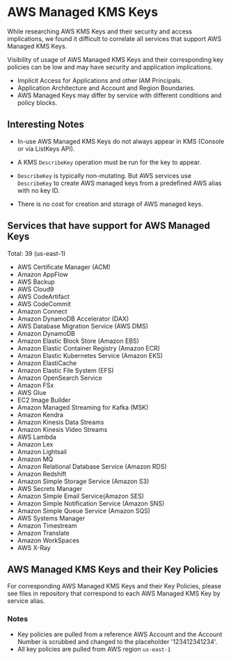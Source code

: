 # AWS Managed KMS Keys

While researching AWS KMS Keys and their security and access implications, we found it difficult to correlate all services that support AWS Managed KMS Keys.

Visibility of usage of AWS Managed KMS Keys and their corresponding key policies can be low and may have security and application implications.  

- Implicit Access for Applications and other IAM Principals.
- Application Architecture and Account and Region Boundaries.
- AWS Managed Keys may differ by service with different conditions and policy blocks.


## Interesting Notes

* In-use AWS Managed KMS Keys do not always appear in KMS (Console or via ListKeys API).
  
* A KMS `DescribeKey` operation must be run for the key to appear.

* `DescribeKey` is typically non-mutating.  But AWS services use `DescribeKey` to create AWS managed keys from a predefined AWS alias with no key ID.

* There is no cost for creation and storage of AWS managed keys.

## Services that have support for AWS Managed Keys

Total: 39 (us-east-1)
- AWS Certificate Manager (ACM)
- Amazon AppFlow
- AWS Backup
- AWS Cloud9
- AWS CodeArtifact
- AWS CodeCommit
- Amazon Connect
- Amazon DynamoDB Accelerator (DAX)
- AWS Database Migration Service (AWS DMS)
- Amazon DynamoDB
- Amazon Elastic Block Store (Amazon EBS)
- Amazon Elastic Container Registry (Amazon ECR)
- Amazon Elastic Kubernetes Service (Amazon EKS)
- Amazon ElastiCache
- Amazon Elastic File System (EFS)
- Amazon OpenSearch Service
- Amazon FSx
- AWS Glue
- EC2 Image Builder
- Amazon Managed Streaming for Kafka (MSK)
- Amazon Kendra
- Amazon Kinesis Data Streams
- Amazon Kinesis Video Streams
- AWS Lambda
- Amazon Lex
- Amazon Lightsail
- Amazon MQ
- Amazon Relational Database Service (Amazon RDS)
- Amazon Redshift
- Amazon Simple Storage Service (Amazon S3)
- AWS Secrets Manager
- Amazon Simple Email Service(Amazon SES)
- Amazon Simple Notification Service (Amazon SNS)
- Amazon Simple Queue Service (Amazon SQS)
- AWS Systems Manager
- Amazon Timestream
- Amazon Translate
- Amazon WorkSpaces
- AWS X-Ray

## AWS Managed KMS Keys and their Key Policies

For corresponding AWS Managed KMS Keys and their Key Policies, please see files in repository that correspond to each AWS Managed KMS Key by service alias.

### Notes
- Key policies are pulled from a reference AWS Account and the Account Number is scrubbed and changed to the placeholder '123412341234'.
- All key policies are pulled from AWS region `us-east-1`
